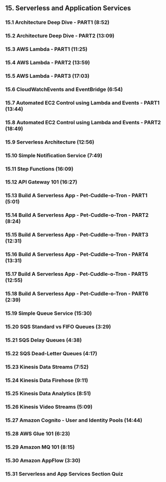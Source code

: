 ## 15. Serverless and Application Services
### 15.1 Architecture Deep Dive - PART1 (8:52)
### 15.2 Architecture Deep Dive - PART2 (13:09)
### 15.3 AWS Lambda - PART1 (11:25)
### 15.4 AWS Lambda - PART2 (13:59)
### 15.5 AWS Lambda - PART3 (17:03)
### 15.6 CloudWatchEvents and EventBridge (6:54)
### 15.7 Automated EC2 Control using Lambda and Events - PART1 (13:44)
### 15.8 Automated EC2 Control using Lambda and Events - PART2 (18:49)
### 15.9 Serverless Architecture (12:56)
### 15.10 Simple Notification Service (7:49)
### 15.11 Step Functions (16:09)
### 15.12 API Gateway 101 (16:27)
### 15.13 Build A Serverless App - Pet-Cuddle-o-Tron - PART1 (5:01)
### 15.14 Build A Serverless App - Pet-Cuddle-o-Tron - PART2 (8:24)
### 15.15 Build A Serverless App - Pet-Cuddle-o-Tron - PART3 (12:31)
### 15.16 Build A Serverless App - Pet-Cuddle-o-Tron - PART4 (13:31)
### 15.17 Build A Serverless App - Pet-Cuddle-o-Tron - PART5 (12:55)
### 15.18 Build A Serverless App - Pet-Cuddle-o-Tron - PART6 (2:39)
### 15.19 Simple Queue Service (15:30)
### 15.20 SQS Standard vs FIFO Queues (3:29)
### 15.21 SQS Delay Queues (4:38)
### 15.22 SQS Dead-Letter Queues (4:17)
### 15.23 Kinesis Data Streams (7:52)
### 15.24 Kinesis Data Firehose (9:11)
### 15.25 Kinesis Data Analytics (8:51)
### 15.26 Kinesis Video Streams (5:09)
### 15.27 Amazon Cognito - User and Identity Pools (14:44)
### 15.28 AWS Glue 101 (6:23)
### 15.29 Amazon MQ 101 (8:15)
### 15.30 Amazon AppFlow (3:30)
### 15.31 Serverless and App Services Section Quiz